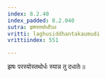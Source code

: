 ```yaml
---
index: 8.2.40
index_padded: 8.2.040
sutra: झषस्तथोर्धोऽधः
vritti: laghusiddhantakaumudi
vrittiindex: 551

---
```

झषः परस्योस्तथोर्धः स्यान्न तु दधातेः॥